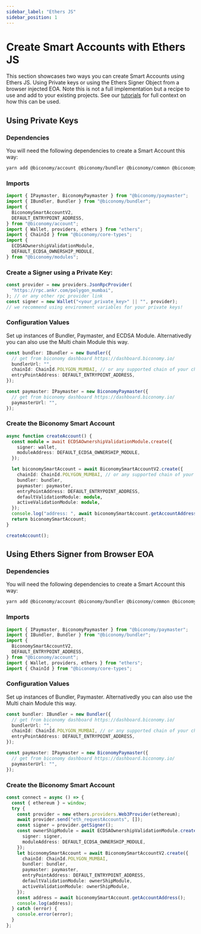 ```yaml
---
sidebar_label: "Ethers JS"
sidebar_position: 1
---
```


# Create Smart Accounts with Ethers JS

This section showcases two ways you can create Smart Accounts using Ethers JS. Using Private keys or using the Ethers Signer Object from a browser injected EOA. Note this is not a full implementation but a recipe to use and add to your existing projects. See our [tutorials](/category/tutorials) for full context on how this can be used.

## Using Private Keys

### Dependencies

You will need the following dependencies to create a Smart Account this way:

```bash
yarn add @biconomy/account @biconomy/bundler @biconomy/common @biconomy/core-types @biconomy/modules @biconomy/paymaster ethers@5.7.2
```

### Imports

```typescript
import { IPaymaster, BiconomyPaymaster } from "@biconomy/paymaster";
import { IBundler, Bundler } from "@biconomy/bundler";
import {
  BiconomySmartAccountV2,
  DEFAULT_ENTRYPOINT_ADDRESS,
} from "@biconomy/account";
import { Wallet, providers, ethers } from "ethers";
import { ChainId } from "@biconomy/core-types";
import {
  ECDSAOwnershipValidationModule,
  DEFAULT_ECDSA_OWNERSHIP_MODULE,
} from "@biconomy/modules";
```

### Create a Signer using a Private Key:

```typescript
const provider = new providers.JsonRpcProvider(
  "https://rpc.ankr.com/polygon_mumbai",
); // or any other rpc provider link
const signer = new Wallet("<your_private_key>" || "", provider);
// we recommend using environment variables for your private keys!
```

### Configuration Values

Set up instances of Bundler, Paymaster, and ECDSA Module. Alternativedly you can also use the Multi chain Module this way.

```typescript
const bundler: IBundler = new Bundler({
  // get from biconomy dashboard https://dashboard.biconomy.io/
  bundlerUrl: "",
  chainId: ChainId.POLYGON_MUMBAI, // or any supported chain of your choice
  entryPointAddress: DEFAULT_ENTRYPOINT_ADDRESS,
});

const paymaster: IPaymaster = new BiconomyPaymaster({
  // get from biconomy dashboard https://dashboard.biconomy.io/
  paymasterUrl: "",
});
```

### Create the Biconomy Smart Account

```typescript
async function createAccount() {
  const module = await ECDSAOwnershipValidationModule.create({
    signer: wallet,
    moduleAddress: DEFAULT_ECDSA_OWNERSHIP_MODULE,
  });

  let biconomySmartAccount = await BiconomySmartAccountV2.create({
    chainId: ChainId.POLYGON_MUMBAI, // or any supported chain of your choice
    bundler: bundler,
    paymaster: paymaster,
    entryPointAddress: DEFAULT_ENTRYPOINT_ADDRESS,
    defaultValidationModule: module,
    activeValidationModule: module,
  });
  console.log("address: ", await biconomySmartAccount.getAccountAddress());
  return biconomySmartAccount;
}

createAccount();
```

## Using Ethers Signer from Browser EOA

### Dependencies

You will need the following dependencies to create a Smart Account this way:

```bash
yarn add @biconomy/account @biconomy/bundler @biconomy/common @biconomy/core-types @biconomy/modules @biconomy/paymaster ethers@5.7.2
```

### Imports

```typescript
import { IPaymaster, BiconomyPaymaster } from "@biconomy/paymaster";
import { IBundler, Bundler } from "@biconomy/bundler";
import {
  BiconomySmartAccountV2,
  DEFAULT_ENTRYPOINT_ADDRESS,
} from "@biconomy/account";
import { Wallet, providers, ethers } from "ethers";
import { ChainId } from "@biconomy/core-types";
```

### Configuration Values

Set up instances of Bundler, Paymaster. Alternativedly you can also use the Multi chain Module this way.

```typescript
const bundler: IBundler = new Bundler({
  // get from biconomy dashboard https://dashboard.biconomy.io/
  bundlerUrl: "",
  chainId: ChainId.POLYGON_MUMBAI, // or any supported chain of your choice
  entryPointAddress: DEFAULT_ENTRYPOINT_ADDRESS,
});

const paymaster: IPaymaster = new BiconomyPaymaster({
  // get from biconomy dashboard https://dashboard.biconomy.io/
  paymasterUrl: "",
});
```

### Create the Biconomy Smart Account

```typescript
const connect = async () => {
  const { ethereum } = window;
  try {
    const provider = new ethers.providers.Web3Provider(ethereum);
    await provider.send("eth_requestAccounts", []);
    const signer = provider.getSigner();
    const ownerShipModule = await ECDSAOwnershipValidationModule.create({
      signer: signer,
      moduleAddress: DEFAULT_ECDSA_OWNERSHIP_MODULE,
    });
    let biconomySmartAccount = await BiconomySmartAccountV2.create({
      chainId: ChainId.POLYGON_MUMBAI,
      bundler: bundler,
      paymaster: paymaster,
      entryPointAddress: DEFAULT_ENTRYPOINT_ADDRESS,
      defaultValidationModule: ownerShipModule,
      activeValidationModule: ownerShipModule,
    });
    const address = await biconomySmartAccount.getAccountAddress();
    console.log(address);
  } catch (error) {
    console.error(error);
  }
};
```

